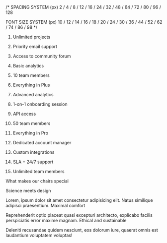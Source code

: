 /\*
SPACING SYSTEM (px)
2 / 4 / 8 / 12 / 16 / 24 / 32 / 48 / 64 / 72 / 80 / 96 / 128

FONT SIZE SYSTEM (px)
10 / 12 / 14 / 16 / 18 / 20 / 24 / 30 / 36 / 44 / 52 / 62 / 74 / 86 / 98
\*/

1. Unlimited projects
2. Priority email support
3. Access to community forum
4. Basic analytics
5. 10 team members

6. Everything in Plus
7. Advanced analytics
8. 1-on-1 onboarding session
9. API access
10. 50 team members

11. Everything in Pro
12. Dedicated account manager
13. Custom integrations
14. SLA + 24/7 support
15. Unlimited team members

What makes our chairs special

Science meets design

Lorem, ipsum dolor sit amet consectetur adipisicing elit. Natus similique adipisci praesentium.
Maximal comfort

Reprehenderit optio placeat quasi excepturi architecto, explicabo facilis perspiciatis error maxime magnam.
Ethical and sustainable

Deleniti recusandae quidem nesciunt, eos dolorum iure, quaerat omnis est laudantium voluptatem voluptas!
